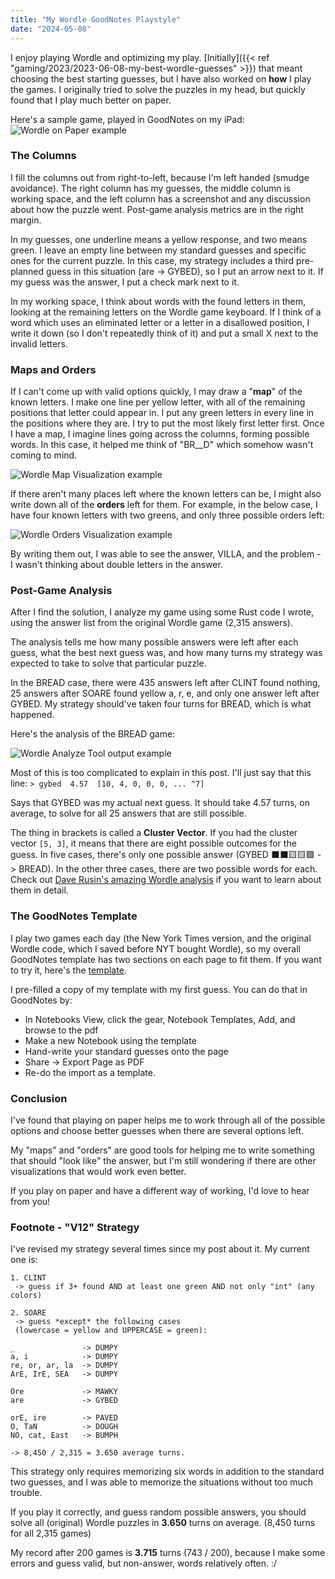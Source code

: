 ```yaml
---
title: "My Wordle GoodNotes Playstyle"
date: "2024-05-08"
---
```


I enjoy playing Wordle and optimizing my play. [Initially]({{< ref "gaming/2023/2023-06-08-my-best-wordle-guesses" >}}) that meant choosing the best starting guesses, but I have also worked on **how** I play the games. I originally tried to solve the puzzles in my head, but quickly found that I play much better on paper.

Here's a sample game, played in GoodNotes on my iPad:
![Wordle on Paper example](img/wordle-example-single.png)

### The Columns
I fill the columns out from right-to-left, because I'm left handed (smudge avoidance). The right column has my guesses, the middle column is working space, and the left column has a screenshot and any discussion about how the puzzle went. Post-game analysis metrics are in the right margin.

In my guesses, one underline means a yellow response, and two means green. I leave an empty line between my standard guesses and specific ones for the current puzzle. In this case, my strategy includes a third pre-planned guess in this situation (are -> GYBED), so I put an arrow next to it. If my guess was the answer, I put a check mark next to it.

In my working space, I think about words with the found letters in them, looking at the remaining letters on the Wordle game keyboard. If I think of a word which uses an eliminated letter or a letter in a disallowed position, I write it down (so I don't repeatedly think of it) and put a small X next to the invalid letters.

### Maps and Orders
If I can't come up with valid options quickly, I may draw a "**map**" of the known letters. I make one line per yellow letter, with all of the remaining positions that letter could appear in. I put any green letters in every line in the positions where they are. I try to put the most likely first letter first. Once I have a map, I imagine lines going across the columns, forming possible words. In this case, it helped me think of "BR__D" which somehow wasn't coming to mind.

![Wordle Map Visualization example](img/wordle-map-line.png)

If there aren't many places left where the known letters can be, I might also write down all of the **orders** left for them. For example, in the below case, I have four known letters with two greens, and only three possible orders left:

![Wordle Orders Visualization example](img/wordle-orders.png)

By writing them out, I was able to see the answer, VILLA, and the problem - I wasn't thinking about double letters in the answer.

### Post-Game Analysis
After I find the solution, I analyze my game using some Rust code I wrote, using the answer list from the original Wordle game (2,315 answers). 

The analysis tells me how many possible answers were left after each guess, what the best next guess was, and how many turns my strategy was expected to take to solve that particular puzzle.

In the BREAD case, there were 435 answers left after CLINT found nothing, 25 answers after SOARE found yellow a, r, e, and only one answer left after GYBED. My strategy should've taken four turns for BREAD, which is what happened.

Here's the analysis of the BREAD game:

![Wordle Analyze Tool output example](img/wordle-analyze.png)

Most of this is too complicated to explain in this post. I'll just say that this line:
`> gybed  4.57  [10, 4, 0, 0, 0, ... ^7]`

Says that GYBED was my actual next guess. It should take 4.57 turns, on average, to solve for all 25 answers that are still possible. 

The thing in brackets is called a **Cluster Vector**. If you had the cluster vector `[5, 3]`, it means that there are eight possible outcomes for the guess. In five cases, there's only one possible answer (GYBED ⬛⬛🟨🟨🟩  -> BREAD). In the other three cases, there are two possible words for each. Check out [Dave Rusin's amazing Wordle analysis](https://web.ma.utexas.edu/users/rusin/wordle/) if you want to learn about them in detail.

### The GoodNotes Template
I play two games each day (the New York Times version, and the original Wordle code, which I saved before NYT bought Wordle), so my overall GoodNotes template has two sections on each page to fit them. If you want to try it, here's the [template](img/wordle-template.pdf).

I pre-filled a copy of my template with my first guess. You can do that in GoodNotes by:
- In Notebooks View, click the gear, Notebook Templates, Add, and browse to the pdf
- Make a new Notebook using the template
- Hand-write your standard guesses onto the page
- Share -> Export Page as PDF
- Re-do the import as a template.

### Conclusion
I've found that playing on paper helps me to work through all of the possible options and choose better guesses when there are several options left.

My "maps" and "orders" are good tools for helping me to write something that should "look like" the answer, but I'm still wondering if there are other visualizations that would work even better.

If you play on paper and have a different way of working, I'd love to hear from you!

### Footnote - "V12" Strategy
I've revised my strategy several times since my post about it. My current one is:

```
1. CLINT
 -> guess if 3+ found AND at least one green AND not only "int" (any colors)

2. SOARE
 -> guess *except* the following cases 
 (lowercase = yellow and UPPERCASE = green):

_               -> DUMPY
a, i            -> DUMPY
re, or, ar, la  -> DUMPY
ArE, IrE, SEA   -> DUMPY

Ore             -> MAWKY
are             -> GYBED

orE, ire        -> PAVED
O, TaN          -> DOUGH
NO, cat, East   -> BUMPH

-> 8,450 / 2,315 = 3.650 average turns.
```

This strategy only requires memorizing six words in addition to the standard two guesses, and I was able to memorize the situations without too much trouble.

If you play it correctly, and guess random possible answers, you should solve all (original) Wordle puzzles in **3.650** turns on average. (8,450 turns for all 2,315 games)

My record after 200 games is **3.715** turns (743 / 200), because I make some errors and guess valid, but non-answer, words relatively often. :/